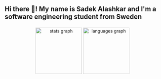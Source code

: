 

<h2 align="left">Hi there 👋! My name is Sadek Alashkar and I'm a software engineering student from Sweden </h2>

###

<div align="center">
  <img src="https://github-readme-stats.vercel.app/api?username=Ashkar99&hide_title=false&hide_rank=false&show_icons=true&include_all_commits=true&count_private=true&disable_animations=false&theme=monokai&locale=en&hide_border=false" height="150" alt="stats graph"  />
  <img src="https://github-readme-stats.vercel.app/api/top-langs?username=ashkar99&locale=en&hide_title=false&layout=compact&card_width=320&langs_count=6&theme=monokai&hide_border=false" height="150" alt="languages graph"  />
</div>

###

<!--
**ashkar99/ashkar99** is a ✨ _special_ ✨ repository because its `README.md` (this file) appears on your GitHub profile.

Here are some ideas to get you started:

- 🔭 I’m currently working on ...
- 🌱 I’m currently learning ...
- 👯 I’m looking to collaborate on ...
- 🤔 I’m looking for help with ...
- 💬 Ask me about ...
- 📫 How to reach me: ...
- 😄 Pronouns: ...
- ⚡ Fun fact: ...
-->

